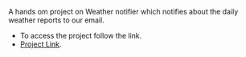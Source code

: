 A hands om project on Weather notifier which notifies about the daily weather reports to our email.
- To access the project follow the link.
- [Project Link](https://github.com/Pranith1Kumar/Github_Actions_Runner_Projects).

